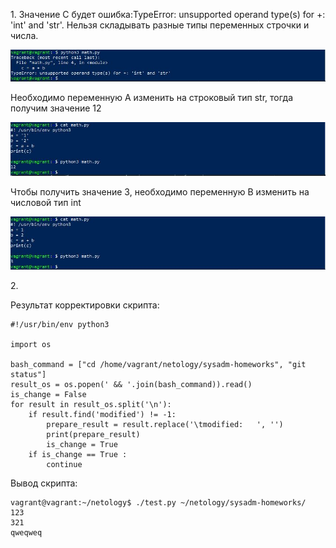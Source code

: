 <p>1. Значение C будет ошибка:TypeError: unsupported operand type(s) for +: 'int' and 'str'. Нельзя складывать разные типы переменных строчки и числа.</p>
<img src="../04-script-02-py/img/4.2.1.JPG">
<p>Необходимо переменную A изменить на строковый тип str, тогда получим значение 12</p>
<img src="../04-script-02-py/img/4.2.2.JPG">
<p>Чтобы получить значение 3, необходимо переменную B изменить на числовой тип int</p>
<img src="../04-script-02-py/img/4.2.3.JPG">
<p>2.</p>

Результат корректировки скрипта:

    #!/usr/bin/env python3
    
    import os
    
    bash_command = ["cd /home/vagrant/netology/sysadm-homeworks", "git status"]
    result_os = os.popen(' && '.join(bash_command)).read()
    is_change = False
    for result in result_os.split('\n'):
        if result.find('modified') != -1:
            prepare_result = result.replace('\tmodified:   ', '')
            print(prepare_result)
            is_change = True
        if is_change == True :
            continue

Вывод скрипта:

    vagrant@vagrant:~/netology$ ./test.py ~/netology/sysadm-homeworks/
    123
    321
    qweqweq
